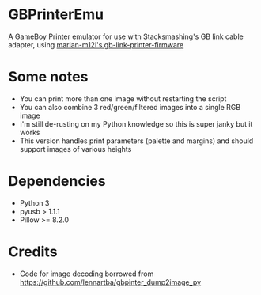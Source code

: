 # GBPrinterEmu
A GameBoy Printer emulator for use with Stacksmashing's GB link cable adapter, using [marian-m12l's gb-link-printer-firmware](https://github.com/marian-m12l/gb-link-printer-firmware)

# Some notes
- You can print more than one image without restarting the script
- You can also combine 3 red/green/filtered images into a single RGB image
- I'm still de-rusting on my Python knowledge so this is super janky but it works
- This version handles print parameters (palette and margins) and should support images of various heights

# Dependencies
- Python 3
- pyusb > 1.1.1
- Pillow >= 8.2.0

# Credits
- Code for image decoding borrowed from https://github.com/lennartba/gbpinter_dump2image_py
